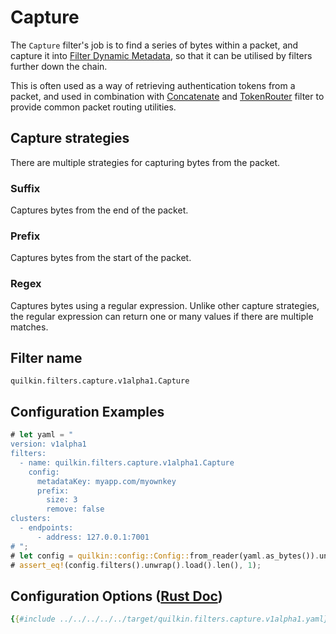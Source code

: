 # Capture

The `Capture` filter's job is to find a series of bytes within a packet, and capture it into
[Filter Dynamic Metadata][filter-dynamic-metadata], so that it can be utilised by filters further
down the chain.

This is often used as a way of retrieving authentication tokens from a packet, and used in combination with
[Concatenate](concatenate.md) and
[TokenRouter](token_router.md) filter to provide common packet routing utilities.

## Capture strategies

There are multiple strategies for capturing bytes from the packet.

### Suffix
Captures bytes from the end of the packet.

### Prefix
Captures bytes from the start of the packet.

### Regex
Captures bytes using a regular expression. Unlike other capture strategies,
the regular expression can return one or many values if there are
multiple matches.


## Filter name
```text
quilkin.filters.capture.v1alpha1.Capture
```

## Configuration Examples
```rust
# let yaml = "
version: v1alpha1
filters:
  - name: quilkin.filters.capture.v1alpha1.Capture
    config:
      metadataKey: myapp.com/myownkey
      prefix:
        size: 3
        remove: false
clusters:
  - endpoints:
      - address: 127.0.0.1:7001
# ";
# let config = quilkin::config::Config::from_reader(yaml.as_bytes()).unwrap();
# assert_eq!(config.filters().unwrap().load().len(), 1);
```

## Configuration Options ([Rust Doc](../../../../api/quilkin/filters/capture/struct.Config.html))

```yaml
{{#include ../../../../../target/quilkin.filters.capture.v1alpha1.yaml}}
```

[filter-dynamic-metadata]: ../filters.md#filter-dynamic-metadata
